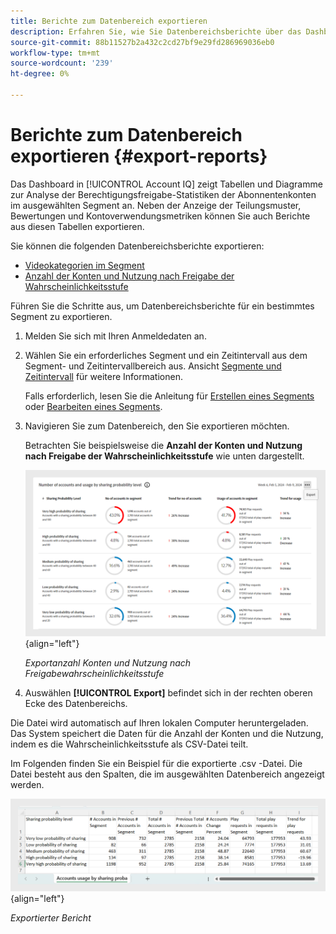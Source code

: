 ```yaml
---
title: Berichte zum Datenbereich exportieren
description: Erfahren Sie, wie Sie Datenbereichsberichte über das Dashboard exportieren.
source-git-commit: 88b11527b2a432c2cd27bf9e29fd286969036eb0
workflow-type: tm+mt
source-wordcount: '239'
ht-degree: 0%

---
```


# Berichte zum Datenbereich exportieren {#export-reports}

Das Dashboard in [!UICONTROL Account IQ] zeigt Tabellen und Diagramme zur Analyse der Berechtigungsfreigabe-Statistiken der Abonnentenkonten im ausgewählten Segment an. Neben der Anzeige der Teilungsmuster, Bewertungen und Kontoverwendungsmetriken können Sie auch Berichte aus diesen Tabellen exportieren.

Sie können die folgenden Datenbereichsberichte exportieren:

* [Videokategorien im Segment](data-panels.md#video-categories-segment)
* [Anzahl der Konten und Nutzung nach Freigabe der Wahrscheinlichkeitsstufe](data-panels.md#number-of-accounts-usage-sharing-probability)

Führen Sie die Schritte aus, um Datenbereichsberichte für ein bestimmtes Segment zu exportieren.

1. Melden Sie sich mit Ihren Anmeldedaten an.
1. Wählen Sie ein erforderliches Segment und ein Zeitintervall aus dem Segment- und Zeitintervallbereich aus. Ansicht [Segmente und Zeitintervall](segments-timeinterval.md#segment-selection) für weitere Informationen.

   Falls erforderlich, lesen Sie die Anleitung für [Erstellen eines Segments](work-with-segments.md#create-new-segment) oder [Bearbeiten eines Segments](work-with-segments.md#edit-segment).

1. Navigieren Sie zum Datenbereich, den Sie exportieren möchten.

   Betrachten Sie beispielsweise die **Anzahl der Konten und Nutzung nach Freigabe der Wahrscheinlichkeitsstufe** wie unten dargestellt.

   ![Exportanzahl Konten und Nutzung nach Freigabewahrscheinlichkeitsstufe](assets/export-report.png){align="left"}

   *Exportanzahl Konten und Nutzung nach Freigabewahrscheinlichkeitsstufe*

1. Auswählen **[!UICONTROL Export]** befindet sich in der rechten oberen Ecke des Datenbereichs.

Die Datei wird automatisch auf Ihren lokalen Computer heruntergeladen. Das System speichert die Daten für die Anzahl der Konten und die Nutzung, indem es die Wahrscheinlichkeitsstufe als CSV-Datei teilt.

Im Folgenden finden Sie ein Beispiel für die exportierte .csv -Datei. Die Datei besteht aus den Spalten, die im ausgewählten Datenbereich angezeigt werden.

![Exportierter Bericht](assets/exported-report.png){align="left"}

*Exportierter Bericht*
